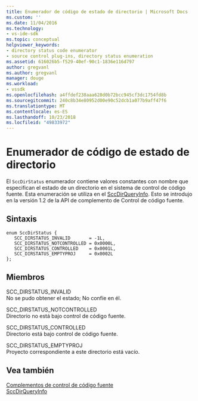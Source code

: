 ```yaml
---
title: Enumerador de código de estado de directorio | Microsoft Docs
ms.custom: ''
ms.date: 11/04/2016
ms.technology:
- vs-ide-sdk
ms.topic: conceptual
helpviewer_keywords:
- directory status code enumerator
- source control plug-ins, directory status enumeration
ms.assetid: 616026b5-f529-40ef-90c1-1836e116d797
author: gregvanl
ms.author: gregvanl
manager: douge
ms.workload:
- vssdk
ms.openlocfilehash: a4ffdef238aaa628d0b72bcc945cf3dc1754fd8b
ms.sourcegitcommit: 240c8b34e80952d00e90c52dcb1a077b9aff47f6
ms.translationtype: MT
ms.contentlocale: es-ES
ms.lasthandoff: 10/23/2018
ms.locfileid: "49833972"
---
```

# <a name="directory-status-code-enumerator"></a>Enumerador de código de estado de directorio
El `SccDirStatus` enumerador contiene valores constantes con nombre que especifican el estado de un directorio en el sistema de control de código fuente. Esta enumeración se utiliza en el [SccDirQueryInfo](../extensibility/sccdirqueryinfo-function.md). Esto se introdujo en la versión 1.2 de la API de complemento de Control de código fuente.  
  
## <a name="syntax"></a>Sintaxis  
  
```  
enum SccDirStatus {  
   SCC_DIRSTATUS_INVALID       = -1L,  
   SCC_DIRSTATUS_NOTCONTROLLED = 0x0000L,  
   SCC_DIRSTATUS_CONTROLLED    = 0x0001L,  
   SCC_DIRSTATUS_EMPTYPROJ     = 0x0002L  
};  
```  
  
## <a name="members"></a>Miembros  
 SCC_DIRSTATUS_INVALID  
 No se pudo obtener el estado; No confíe en él.  
  
 SCC_DIRSTATUS_NOTCONTROLLED  
 Directorio no está bajo control de código fuente.  
  
 SCC_DIRSTATUS_CONTROLLED  
 Directorio está bajo control de código fuente.  
  
 SCC_DIRSTATUS_EMPTYPROJ  
 Proyecto correspondiente a este directorio está vacío.  
  
## <a name="see-also"></a>Vea también  
 [Complementos de control de código fuente](../extensibility/source-control-plug-ins.md)   
 [SccDirQueryInfo](../extensibility/sccdirqueryinfo-function.md)